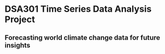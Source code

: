 # DSA301 Time Series Data Analysis Project
## Forecasting world climate change data for future insights
